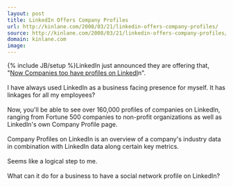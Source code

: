 ```yaml
---
layout: post
title: LinkedIn Offers Company Profiles
url: http://kinlane.com/2008/03/21/linkedin-offers-company-profiles/
source: http://kinlane.com/2008/03/21/linkedin-offers-company-profiles/
domain: kinlane.com
image: 
---
```

{% include JB/setup %}LinkedIn just announced they are offering that, "<a href="http://blog.linkedin.com/blog/2008/03/company-profile.html">Now Companies too have profiles on LinkedI</a>n".<br /><br />I have always used LinkedIn as a business facing presence for myself.  It has linkages for all my employees?<br /><br />Now, you'll be able to see over 160,000 profiles of companies on LinkedIn, ranging from Fortune 500 companies to non-profit organizations as well as LinkedIn's own Company Profile page.<br /><br />Company Profiles on LinkedIn is an overview of a company's industry data in combination with LinkedIn data along certain key metrics.<br /><br />Seems like a logical step to me.<br /><br />What can it do for a business to have a social network profile on LinkedIn?<span style="text-decoration: underline;"></span>
